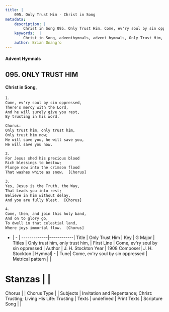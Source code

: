 ```yaml
---
title: |
    095. Only Trust Him - Christ in Song
metadata:
    description: |
        Christ in Song 095. Only Trust Him. Come, ev'ry soul by sin oppressed, There's mercy with the Lord, And he will surely give you rest, By trusting in his word. Chorus: Only trust him, only trust him, Only trust him now; He will save you, he will save you, He will save you now.
    keywords:  |
        Christ in Song, adventhymnals, advent hymnals, Only Trust Him, Come, ev'ry soul by sin oppressed. Only trust him, only trust him,
    author: Brian Onang'o
---
```


#### Advent Hymnals
## 095. ONLY TRUST HIM
####  Christ in Song,

```txt
1.
Come, ev'ry soul by sin oppressed,
There's mercy with the Lord,
And he will surely give you rest,
By trusting in his word.

Chorus:
Only trust him, only trust him,
Only trust him now;
He will save you, he will save you,
He will save you now.

2.
For Jesus shed his precious blood
Rich blessings to bestow;
Plunge now into the crimson flood
That washes white as snow.  [Chorus]

3.
Yes, Jesus is the Truth, the Way,
That Leads you into rest;
Believe in him without delay,
And you are fully blest.  [Chorus]

4.
Come, then, and join this holy band,
And on to glory go,
To dwell in that celestial land,
Where joys immortal flow.  [Chorus]

```

- |   -  |
-------------|------------|
Title | Only Trust Him |
Key | G Major |
Titles | Only trust him, only trust him, |
First Line | Come, ev'ry soul by sin oppressed |
Author | J. H. Stockton
Year | 1908
Composer| J. H. Stockton |
Hymnal|  - |
Tune| Come, ev'ry soul by sin oppressed |
Metrical pattern | |
# Stanzas |  |
Chorus |  |
Chorus Type |  |
Subjects | Invitation and Repentance; Christ: Trusting; Living His Life: Trusting |
Texts | undefined |
Print Texts | 
Scripture Song |  |
    
